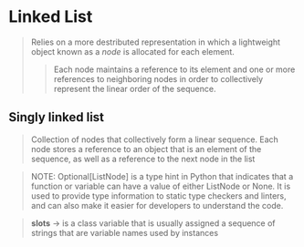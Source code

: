 # Linked List 

> Relies on a more destributed representation in which a lightweight object known as a *node* is allocated for each element.
>> Each node maintains a reference to its element and one or more references to neighboring nodes in order to collectively represent the linear order of the sequence.

## Singly linked list 

> Collection of nodes that collectively form a linear sequence. Each node stores a reference to an object that is an element of the sequence, as well as a reference to the next node in the list

>NOTE: Optional[ListNode] is a type hint in Python that indicates that a function or variable can have a value of either ListNode or None. It is used to provide type information to static type checkers and linters, and can also make it easier for developers to understand the code.

> __slots__ -> is a class variable that is usually assigned a sequence of strings that are variable names used by instances